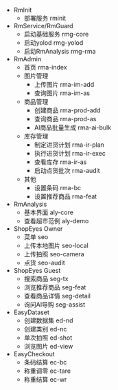 * RmInit
    * 部署服务 rminit
* RmService/RmGuard
    * 启动基础服务 rmg-core
    * 启动yolod rmg-yolod
    * 启动RmAnalysis rmg-rma
* RmAdmin
    * 首页 rma-index
    * 图片管理
        * 上传图片 rma-im-add
        * 查询图片 rma-im-as
    * 商品管理
        * 创建商品 rma-prod-add
        * 查询商品 rma-prod-as
        * AI商品批量生成 rma-ai-bulk
    * 库存管理
        * 制定进货计划 rma-ir-plan
        * 执行进货计划 rma-ir-exec
        * 查看库存 rma-ir-as
        * 启动点货批次 rma-audit
    * 其他
        * 设置条码 rma-bc
        * 设置推荐商品 rma-feat
* RmAnalysis
    * 基本界面 aly-core
    * 查看超市范例 aly-demo
* ShopEyes Owner
    * 菜单 seo
    * 上传本地图片 seo-local
    * 上传拍照 seo-camera
    * 点货 seo-audit
* ShopEyes Guest
    * 搜索商品 seg-tx
    * 浏览推荐商品 seg-feat
    * 查看商品详情 seg-detail
    * 询问AI导购 seg-assist
* EasyDataset
    * 创建数据集 ed-nd
    * 创建类别 ed-nc
    * 单次拍照 ed-shot
    * 浏览图片 ed-view
* EasyCheckout
    * 条码结算 ec-bc
    * 称重调零 ec-tare
    * 称重结算 ec-wr